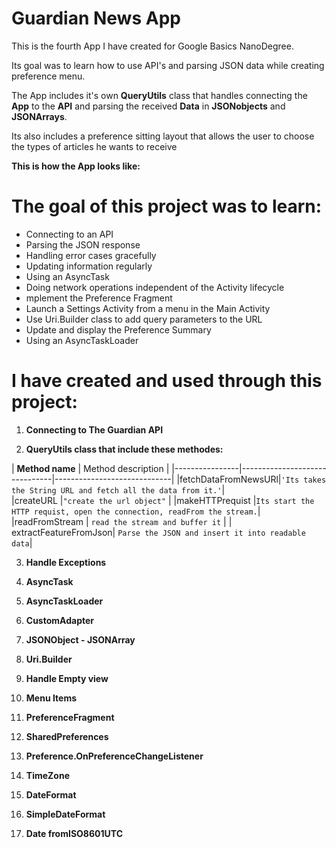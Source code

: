 # Guardian News App

This is the fourth App I have created for Google Basics NanoDegree.

Its goal was to learn how to use API's and parsing JSON data while creating preference menu.

The App includes it's own **QueryUtils** class that handles connecting the **App** to the **API** and parsing the received **Data** in **JSONobjects** and **JSONArrays**.

Its also includes a preference sitting layout that allows the user to choose the types of articles he wants to receive 

**This is how the App looks like:**

# The goal of this project was to learn:

-   Connecting to an API
-   Parsing the JSON response
-   Handling error cases gracefully
-   Updating information regularly
-   Using an AsyncTask
-   Doing network operations independent of the Activity lifecycle
-  mplement the Preference Fragment
-   Launch a Settings Activity from a menu in the Main Activity
-   Use Uri.Builder class to add query parameters to the URL
-   Update and display the Preference Summary
-   Using an AsyncTaskLoader

# I have created and used through this project:

 1. **Connecting to The  Guardian API**
 
 2. **QueryUtils class that include these methodes:**



 |    **Method name**            | Method description           |
|----------------|-------------------------------|-----------------------------|
|fetchDataFromNewsURl|`'Its takes the String URL and fetch all the data from it.'`|       
|createURL	          |`"create the url object"`  |
|makeHTTPrequist          |`Its start the HTTP requist, open the connection, readFrom the stream.`|
|readFromStream | ` read the stream and buffer it ` |
| extractFeatureFromJson| `Parse the JSON and insert it into readable data`|




 3. **Handle Exceptions**

 4. **AsyncTask**

 5. **AsyncTaskLoader**
    
 6. **CustomAdapter**

 7. **JSONObject - JSONArray**

 8. **Uri.Builder**

 9. **Handle Empty view**

 10. **Menu Items**

 11. **PreferenceFragment**

 12. **SharedPreferences**

 13. **Preference.OnPreferenceChangeListener**

 14. **TimeZone**

 15. **DateFormat**

 16. **SimpleDateFormat**

 17. **Date fromISO8601UTC**
